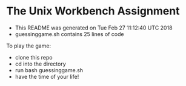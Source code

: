 # The Unix Workbench Assignment
- This README was generated on Tue Feb 27 11:12:40 UTC 2018
- guessinggame.sh contains 25 lines of code

To play the game:
- clone this repo
- cd into the directory
- run bash guessinggame.sh
- have the time of your life!
